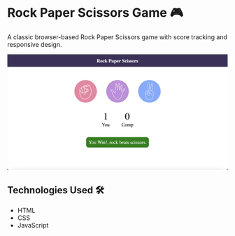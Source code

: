 
# Rock Paper Scissors Game 🎮

A classic browser-based Rock Paper Scissors game with score tracking and responsive design.

![Game Screenshot](./images/screenshot.png)


## Technologies Used 🛠️
- HTML
- CSS 
- JavaScript
